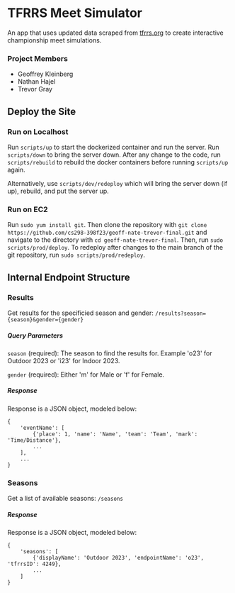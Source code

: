 # TFRRS Meet Simulator
An app that uses updated data scraped from [tfrrs.org](https://www.tfrrs.org/) to create interactive championship meet simulations.

### Project Members
- Geoffrey Kleinberg
- Nathan Hajel
- Trevor Gray

## Deploy the Site

### Run on Localhost

Run `scripts/up` to start the dockerized container and run the server. Run `scripts/down` to bring the server down. After any change to the code, run `scripts/rebuild` to rebuild the docker containers before running `scripts/up` again.

Alternatively, use `scripts/dev/redeploy` which will bring the server down (if up), rebuild, and put the server up.

### Run on EC2

Run `sudo yum install git`. Then clone the repository with `git clone https://github.com/cs298-398f23/geoff-nate-trevor-final.git` and navigate to the directory with `cd geoff-nate-trevor-final`. Then, run `sudo scripts/prod/deploy`. To redeploy after changes to the main branch of the git repository, run `sudo scripts/prod/redeploy`.

## Internal Endpoint Structure

### Results

Get results for the specificied season and gender: `/results?season={season}&gender={gender}`

##### Query Parameters

`season` (required): The season to find the results for. Example 'o23' for Outdoor 2023 or 'i23' for Indoor 2023.

`gender` (required): Either 'm' for Male or 'f' for Female.

##### Response

Response is a JSON object, modeled below:

```
{
    'eventName': [
        {'place': 1, 'name': 'Name', 'team': 'Team', 'mark': 'Time/Distance'},
        ...
    ],
    ...
}
```

### Seasons

Get a list of available seasons: `/seasons`

##### Response

Response is a JSON object, modeled below:

```
{
    'seasons': [
        {'displayName': 'Outdoor 2023', 'endpointName': 'o23', 'tfrrsID': 4249},
        ...
    ]
}
```